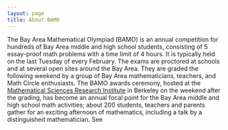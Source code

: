 ```yaml
---
layout: page
title: About BAMO
---
```


 



The Bay Area Mathematical Olympiad (BAMO) is an annual competition for hundreds of Bay Area middle and high school students, consisting of 5 essay-proof math problems with a time limit of 4 hours. It is typically held on the last Tuesday of every February.  The exams are proctored at schools and at several open sites around the Bay Area. They are graded the following weekend by a group of Bay Area mathematicians, teachers, and Math Circle enthusiasts.
The BAMO awards ceremony, hosted at the [Mathematical Sciences Research Institute](msri.org) in Berkeley on the weekend after the grading, has become an annual focal point for the Bay Area middle and high school math activities; about 200 students, teachers and parents gather for an exciting afternoon of mathematics, including a  talk by a distinguished mathematician. See

